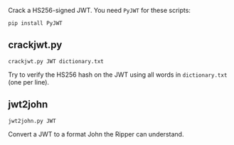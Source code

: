 Crack a HS256-signed JWT. You need `PyJWT` for these scripts:

    pip install PyJWT

## crackjwt.py

    crackjwt.py JWT dictionary.txt

Try to verify the HS256 hash on the JWT using all words in `dictionary.txt` (one per line).

## jwt2john

    jwt2john.py JWT

Convert a JWT to a format John the Ripper can understand.
